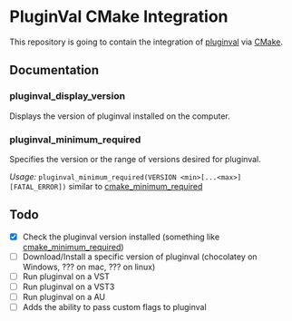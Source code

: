# PluginVal CMake Integration

This repository is going to contain the integration of [pluginval](https://github.com/Tracktion/pluginval) via [CMake](https://cmake.org/).

## Documentation

### pluginval_display_version

Displays the version of pluginval installed on the computer.

### pluginval_minimum_required

Specifies the version or the range of versions desired for pluginval.

_Usage:_ `pluginval_minimum_required(VERSION <min>[...<max>] [FATAL_ERROR])` similar to [cmake_minimum_required](https://cmake.org/cmake/help/latest/command/cmake_minimum_required.html)

## Todo

- [X] Check the pluginval version installed (something like [cmake_minimum_required](https://cmake.org/cmake/help/latest/command/cmake_minimum_required.html))
- [ ] Download/Install a specific version of pluginval (chocolatey on Windows, ??? on mac, ??? on linux)
- [ ] Run pluginval on a VST
- [ ] Run pluginval on a VST3
- [ ] Run pluginval on a AU
- [ ] Adds the ability to pass custom flags to pluginval
